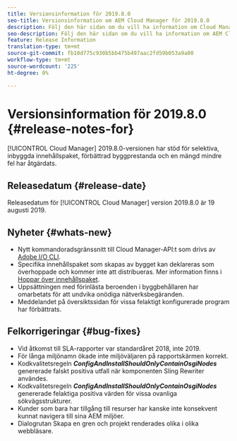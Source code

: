 ```yaml
---
title: Versionsinformation för 2019.8.0
seo-title: Versionsinformation om AEM Cloud Manager för 2019.8.0
description: Följ den här sidan om du vill ha information om Cloud Manager version 2019.8.0.
seo-description: Följ den här sidan om du vill ha information om AEM Cloud Manager version 2019.8.0.
feature: Release Information
translation-type: tm+mt
source-git-commit: fb10d775c930b5bb475b497aac2fd59b053a9a00
workflow-type: tm+mt
source-wordcount: '225'
ht-degree: 0%

---
```


# Versionsinformation för 2019.8.0 {#release-notes-for}

[!UICONTROL Cloud Manager] 2019.8.0-versionen har stöd för selektiva, inbyggda innehållspaket, förbättrad byggprestanda och en mängd mindre fel har åtgärdats.

## Releasedatum {#release-date}

Releasedatum för [!UICONTROL Cloud Manager] version 2019.8.0 är 19 augusti 2019.

## Nyheter {#whats-new}

* Nytt kommandoradsgränssnitt till Cloud Manager-API:t som drivs av [Adobe I/O CLI](https://github.com/adobe/aio-cli-plugin-cloudmanager).
* Specifika innehållspaket som skapas av bygget kan deklareras som överhoppade och kommer inte att distribueras. Mer information finns i [Hoppar över innehållspaket](/help/using/setting-up-project.md#skipping-content-packages).
* Uppsättningen med förinlästa beroenden i byggbehållaren har omarbetats för att undvika onödiga nätverksbegäranden.
* Meddelandet på översiktssidan för vissa felaktigt konfigurerade program har förbättrats.

## Felkorrigeringar {#bug-fixes}

* Vid åtkomst till SLA-rapporter var standardåret 2018, inte 2019.
* För långa miljönamn ökade inte miljöväljaren på rapportskärmen korrekt.
* Kodkvalitetsregeln ***ConfigAndInstallShouldOnlyContainOsgiNodes*** genererade falskt positiva utfall när komponenten Sling Rewriter användes.
* Kodkvalitetsregeln ***ConfigAndInstallShouldOnlyContainOsgiNodes*** genererade felaktiga positiva värden för vissa ovanliga sökvägsstrukturer.
* Kunder som bara har tillgång till resurser har kanske inte konsekvent kunnat navigera till sina AEM miljöer.
* Dialogrutan Skapa en gren och projekt renderades olika i olika webbläsare.
